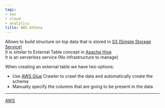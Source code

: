 ```yaml
---
tags:
- aws
- cloud
- analytics
title: AWS Athena
---
```


Allows to build structure on top data that is stored in [S3 (Simple Storage Service)](../aws-storage-services/s3/s3-simple-storage-service.md)  
It is similar to External Table concept in [Apache Hive](../../../data-analytics/apache-hive/apache-hive.md)  
It is an serverless service (No infrastructure to manage)

When creating an external table we have two options:
* Use [AWS Glue](../aws-other-services/aws-glue.md) Crawler to crawl the data and automatically create the schema
* Manually specify the columns that are going to be present in the data

---

[AWS](../aws.md)